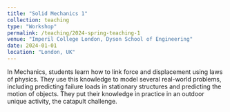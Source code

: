 ```yaml
---
title: "Solid Mechanics 1"
collection: teaching
type: "Workshop"
permalink: /teaching/2024-spring-teaching-1
venue: "Imperil College London, Dyson School of Engineering"
date: 2024-01-01
location: "London, UK"
---
```


In Mechanics, students learn how to link force and displacement using laws of physics. They use this knowledge to model several real-world problems, including predicting failure loads in stationary structures and predicting the motion of objects. They put their knowledge in practice in an outdoor unique activity, the catapult challenge.
